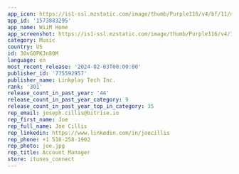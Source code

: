 ```yaml
---
app_icon: https://is1-ssl.mzstatic.com/image/thumb/Purple116/v4/bf/11/d8/bf11d8cd-b631-8bd0-dc9e-dea77ee27773/MuzoHome-AppIcon-0-0-1x_U007emarketing-0-6-0-0-85-220.png/1024x1024bb.png
app_id: '1573883295'
app_name: WiiM Home
app_screenshot: https://is1-ssl.mzstatic.com/image/thumb/Purple116/v4/7e/4d/6e/7e4d6ece-f15b-a30e-f7ee-c68a09567b26/b774d95c-dfc3-4cf6-84cf-975f7b8dec24_iOS6.5_U5bf8_1.png/1242x2688bb.png
category: Music
country: US
id: 30vG0PKJn80M
language: en
most_recent_release: '2024-02-03T00:00:00'
publisher_id: '775592957'
publisher_name: Linkplay Tech Inc.
rank: '301'
release_count_in_past_year: '44'
release_count_in_past_year_category: 9
release_count_in_past_year_top_in_category: 35
rep_email: joseph.cillis@bitrise.io
rep_first_name: Joe
rep_full_name: Joe Cillis
rep_linkedin: https://www.linkedin.com/in/joecillis
rep_phone: +1 518-258-1902
rep_photo: joe.jpg
rep_title: Account Manager
store: itunes_connect
---
```

